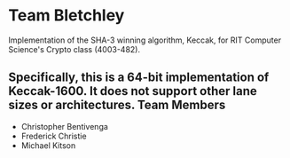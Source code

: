 Team Bletchley
==============
Implementation of the SHA-3 winning algorithm, Keccak, for RIT Computer Science's Crypto class (4003-482).

Specifically, this is a 64-bit implementation of Keccak-1600. It does not support other lane sizes or architectures.
Team Members
------------
* Christopher Bentivenga
* Frederick Christie
* Michael Kitson
